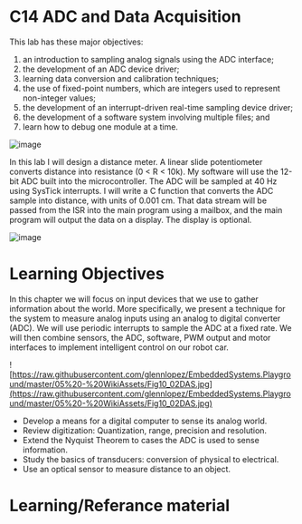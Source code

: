 C14 ADC and Data Acquisition
=================
This lab has these major objectives: 
1) an introduction to sampling analog signals using the ADC interface; 
2) the development of an ADC device driver; 
3) learning data conversion and calibration techniques; 
4) the use of fixed-point numbers, which are integers used to represent non-integer values; 
5) the development of an interrupt-driven real-time sampling device driver;
6) the development of a software system involving multiple files; and
7) learn how to debug one module at a time.

![image](https://raw.githubusercontent.com/glennlopez/EmbeddedSystems.Playground/master/05%20-%20WikiAssets/Lab14_2.png)

In this lab I will design a distance meter. A linear slide potentiometer converts distance into resistance (0 < R < 10k). My software will use the 12-bit ADC built into the microcontroller. The ADC will be sampled at 40 Hz using SysTick interrupts. I will write a C function that converts the ADC sample into distance, with units of 0.001 cm. That data stream will be passed from the ISR into the main program using a mailbox, and the main program will output the data on a display. The display is optional.

![image](https://raw.githubusercontent.com/glennlopez/EmbeddedSystems.Playground/master/05%20-%20WikiAssets/Lab14_1.jpg)


Learning Objectives
=================
In this chapter we will focus on input devices that we use to gather information about the world. More specifically, we present a technique for the system to measure analog inputs using an analog to digital converter (ADC). We will use periodic interrupts to sample the ADC at a fixed rate. We will then combine sensors, the ADC, software, PWM output and motor interfaces to implement intelligent control on our robot car.

![https://raw.githubusercontent.com/glennlopez/EmbeddedSystems.Playground/master/05%20-%20WikiAssets/Fig10_02DAS.jpg](https://raw.githubusercontent.com/glennlopez/EmbeddedSystems.Playground/master/05%20-%20WikiAssets/Fig10_02DAS.jpg)

* Develop a means for a digital computer to sense its analog world.
* Review digitization: Quantization, range, precision and resolution.
* Extend the Nyquist Theorem to cases the ADC is used to sense information.
* Study the basics of transducers: conversion of physical to electrical.
* Use an optical sensor to measure distance to an object.


Learning/Referance material
=================